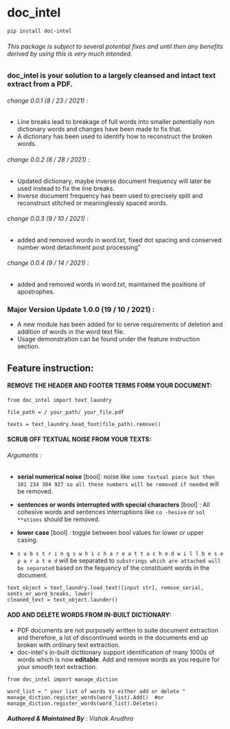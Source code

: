 # doc_intel

`pip install doc-intel`


###### This package is subject to several potential fixes and until then any benefits derived by using this is very much intended. 

### doc_intel is your solution to a largely cleansed and intact text extract from a PDF. 


###### change 0.0.1 (8 / 23 / 2021) :
   * Line breaks lead to breakage of full words into smaller potentially non dictionary words and changes have been made to fix that. 
   * A dictionary has been used to identify how to reconstruct the broken words. 
###### change 0.0.2 (8 / 28 / 2021) :                         
   * Updated dictionary, maybe inverse document frequency will later be used instead to fix the line breaks. 
   * Inverse document frequency has been used to precisely split and reconstruct stitched or meaninglessly spaced words. 
###### change 0.0.3 (9 / 10 / 2021) :
   * added and removed words in word.txt, fixed dot spacing and conserved number word detachment post processing" 

###### change 0.0.4 (9 / 14 / 2021) :
   * added and removed words in word.txt, maintained the positions of apostrophes.
 
### Major Version Update 1.0.0 (19 / 10 / 2021) :
   * A new module has been added for to serve requirements of deletion and addition of words in the word text file. 
   * Usage demonstration can be found under the feature instruction section. 


## Feature instruction:

#### REMOVE THE HEADER AND FOOTER TERMS FORM YOUR DOCUMENT: 

```
from doc_intel import text_laundry

file_path = / your_path/ your_file.pdf

texts = text_laundry.head_foot(file_path).remove()
```

#### SCRUB OFF TEXTUAL NOISE FROM YOUR TEXTS:

###### Arguments : 

* **serial numerical noise** [bool]: noise like `some textual piece but then 101 234 384 927 so all these numbers will be removed if needed` will be removed. 

* **sentences or words interrupted with special characters** [bool] : All cohesive words and sentences interruptions like  `co -hesive` or `sol **utions` should be removed.
 
* **lower case** [bool] : toggle between bool values for lower or upper casing. 

* `s u b s t r i n g s w h i c h a r e a t t a c h e d w i l l b e s e p a r a t e d` will be separated to ``substrings which are attached will be separated`` based on the fequency of the constituent words in the document. 

```
text_object = text_laundry.load_text([input str], remove_serial, sents_or_word_breaks, lower)
cleaned_text = text_object.launder()
```

#### **ADD** AND **DELETE** WORDS FROM IN-BUILT DICTIONARY:

* PDF documents are not purposely written to suite document extraction and therefore, a lot of discontinued words in the documents end up broken with ordinary text extraction. 
* doc-intel's in-built dicttionary support identification of many 1000s of words which is now **editable**. Add and remove words as you require for your smooth text extraction. 

```
from doc_intel import manage_diction

word_list = " your list of words to either add or delete "
manage_diction.register_words(word_list).Add()  #or
manage_diction.register_words(word_list).Delete()
```


###### **Authored & Maintained By** : Vishak Arudhra
